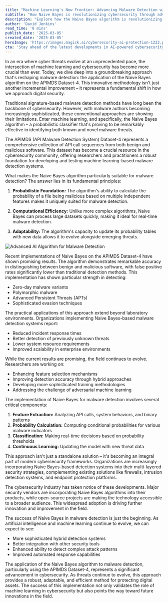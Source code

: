```yaml
---
title: "Machine Learning's New Frontier: Advancing Malware Detection with Naive Bayes Algorithm"
subtitle: "How Naive Bayes is revolutionizing cybersecurity through advanced malware detection"
description: "Explore how the Naive Bayes algorithm is revolutionizing malware detection using the APIMDS Dataset-4, offering improved accuracy and real-time threat detection capabilities while requiring fewer computational resources than traditional methods."
author: 'David Jenkins'
read_time: '8 mins'
publish_date: '2025-03-05'
created_date: '2025-03-05'
heroImage: 'https://images.magick.ai/cybersecurity-ai-protection-1223.png'
cta: 'Stay ahead of the latest developments in AI-powered cybersecurity. Follow us on LinkedIn for expert insights and updates on cutting-edge machine learning applications in digital security.'
---
```


In an era where cyber threats evolve at an unprecedented pace, the intersection of machine learning and cybersecurity has become more crucial than ever. Today, we dive deep into a groundbreaking approach that's reshaping malware detection: the application of the Naive Bayes algorithm on the APIMDS Dataset-4. This innovative methodology isn't just another incremental improvement – it represents a fundamental shift in how we approach digital security.

Traditional signature-based malware detection methods have long been the backbone of cybersecurity. However, with malware authors becoming increasingly sophisticated, these conventional approaches are showing their limitations. Enter machine learning, and specifically, the Naive Bayes algorithm – a probabilistic classifier that's proving to be remarkably effective in identifying both known and novel malware threats.

The APIMDS (API Malware Detection System) Dataset-4 represents a comprehensive collection of API call sequences from both benign and malicious software. This dataset has become a crucial resource in the cybersecurity community, offering researchers and practitioners a robust foundation for developing and testing machine learning-based malware detection systems.

What makes the Naive Bayes algorithm particularly suitable for malware detection? The answer lies in its fundamental principles:

1. **Probabilistic Foundation:** The algorithm's ability to calculate the probability of a file being malicious based on multiple independent features makes it uniquely suited for malware detection.

2. **Computational Efficiency:** Unlike more complex algorithms, Naive Bayes can process large datasets quickly, making it ideal for real-time malware detection.

3. **Adaptability:** The algorithm's capacity to update its probability tables with new data allows it to evolve alongside emerging threats.

![Advanced AI Algorithm for Malware Detection](https://i.magick.ai/PIXE/1738406181100_magick_img.webp)

Recent implementations of Naive Bayes on the APIMDS Dataset-4 have shown promising results. The algorithm demonstrates remarkable accuracy in distinguishing between benign and malicious software, with false positive rates significantly lower than traditional detection methods. This implementation has shown particular strength in detecting:

- Zero-day malware variants
- Polymorphic malware
- Advanced Persistent Threats (APTs)
- Sophisticated evasion techniques

The practical applications of this approach extend beyond laboratory environments. Organizations implementing Naive Bayes-based malware detection systems report:

- Reduced incident response times
- Better detection of previously unknown threats
- Lower system resource requirements
- Improved scalability in enterprise environments

While the current results are promising, the field continues to evolve. Researchers are working on:

- Enhancing feature selection mechanisms
- Improving detection accuracy through hybrid approaches
- Developing more sophisticated training methodologies
- Addressing the challenge of adversarial machine learning

The implementation of Naive Bayes for malware detection involves several critical components:

1. **Feature Extraction:** Analyzing API calls, system behaviors, and binary patterns
2. **Probability Calculation:** Computing conditional probabilities for various malware indicators
3. **Classification:** Making real-time decisions based on probability thresholds
4. **Continuous Learning:** Updating the model with new threat data

This approach isn't just a standalone solution – it's becoming an integral part of modern cybersecurity frameworks. Organizations are increasingly incorporating Naive Bayes-based detection systems into their multi-layered security strategies, complementing existing solutions like firewalls, intrusion detection systems, and endpoint protection platforms.

The cybersecurity industry has taken notice of these developments. Major security vendors are incorporating Naive Bayes algorithms into their products, while open-source projects are making the technology accessible to a broader audience. This widespread adoption is driving further innovation and improvement in the field.

The success of Naive Bayes in malware detection is just the beginning. As artificial intelligence and machine learning continue to evolve, we can expect to see:

- More sophisticated hybrid detection systems
- Better integration with other security tools
- Enhanced ability to detect complex attack patterns
- Improved automated response capabilities

The application of the Naive Bayes algorithm to malware detection, particularly using the APIMDS Dataset-4, represents a significant advancement in cybersecurity. As threats continue to evolve, this approach provides a robust, adaptable, and efficient method for protecting digital assets. The success of this implementation not only validates the role of machine learning in cybersecurity but also points the way toward future innovations in the field.